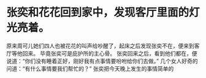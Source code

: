 # 张奕和花花回到家中，发现客厅里面的灯光亮着。
原来周可儿她们四人也被花花的叫声给吵醒了，起床之后发现张奕不在，便来到客厅等他回来。
毕竟张奕可是庇护所的主心骨。
张奕回来之后，看到他们都在，便说道：“你们没有睡着正好，刚好我有点事情要吩咐给你们去做。”
几个女人好奇的问道：“有什么事情要我们帮忙的？”
张奕把今天晚上发生的事情简单的

